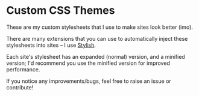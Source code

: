 # Custom CSS Themes

These are my custom stylesheets that I use to make sites look better (imo).

There are many extensions that you can use to automatically inject these stylesheets into sites  – I use [Stylish](https://userstyles.org/ "Stylish").

Each site's stylesheet has an expanded (normal) version, and a minified version; I'd recommend you use the minified version for improved performance.

If you notice any improvements/bugs, feel free to raise an issue or contribute!
